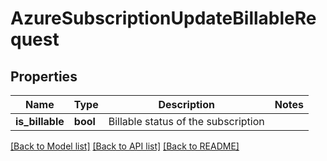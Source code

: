 # AzureSubscriptionUpdateBillableRequest

## Properties
Name | Type | Description | Notes
------------ | ------------- | ------------- | -------------
**is_billable** | **bool** | Billable status of the subscription | 

[[Back to Model list]](../README.md#documentation-for-models) [[Back to API list]](../README.md#documentation-for-api-endpoints) [[Back to README]](../README.md)

